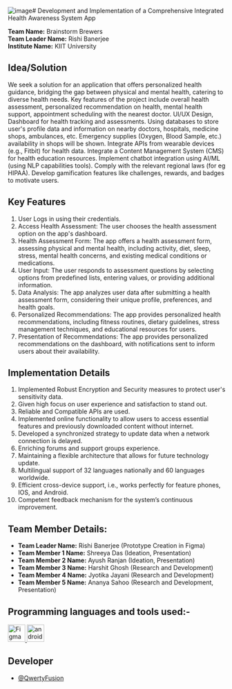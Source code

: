 ![image](https://github.com/QwertyFusion/SIH-2023/assets/60546350/8e304755-a2d2-4a01-ab30-aef141ca6d04)# Development and Implementation of a Comprehensive Integrated Health Awareness System App

**Team Name:** Brainstorm Brewers  
**Team Leader Name:** Rishi Banerjee  
**Institute Name:** KIIT University

## Idea/Solution
We seek a solution for an application that offers personalized health guidance, bridging the gap between physical and mental health, catering to diverse health needs. Key features of the project include overall health assessment, personalized recommendation on health, mental health support, appointment scheduling with the nearest doctor. UI/UX Design, Dashboard for health tracking and assessments. Using databases to store user's profile data and information on nearby doctors, hospitals, medicine shops, ambulances, etc. Emergency supplies (Oxygen, Blood Sample, etc.) availability in shops will be shown. Integrate APIs from wearable devices (e.g., Fitbit) for health data. Integrate a Content Management System (CMS) for health education resources. Implement chatbot integration using AI/ML (using NLP capabilities tools). Comply with the relevant regional laws (for eg HIPAA). Develop gamification features like challenges, rewards, and badges to motivate users.

## Key Features
1. User Logs in using their credentials.
2. Access Health Assessment: The user chooses the health assessment option on the app's dashboard.
3. Health Assessment Form: The app offers a health assessment form, assessing physical and mental health, including activity, diet, sleep, stress, mental health concerns, and existing medical conditions or medications.
4. User Input: The user responds to assessment questions by selecting options from predefined lists, entering values, or providing additional information.
5. Data Analysis: The app analyzes user data after submitting a health assessment form, considering their unique profile, preferences, and health goals.
6. Personalized Recommendations: The app provides personalized health recommendations, including fitness routines, dietary guidelines, stress management techniques, and educational resources for users.
7. Presentation of Recommendations: The app provides personalized recommendations on the dashboard, with notifications sent to inform users about their availability.

## Implementation Details
1. Implemented Robust Encryption and Security measures to protect user's sensitivity data.
2. Given high focus on user experience and satisfaction to stand out.
3. Reliable and Compatible APIs are used.
4. Implemented online functionality to allow users to access essential features and previously downloaded content without internet.
5. Developed a synchronized strategy to update data when a network connection is delayed.
6. Enriching forums and support groups experience.
7. Maintaining a flexible architecture that allows for future technology update.
8. Multilingual support of 32 languages nationally and 60 languages worldwide.
9. Efficient cross-device support, i.e., works perfectly for feature phones, IOS, and Android.
10. Competent feedback mechanism for the system’s continuous improvement.

## Team Member Details:
- **Team Leader Name:** Rishi Banerjee (Prototype Creation in Figma)
- **Team Member 1 Name:** Shreeya Das (Ideation, Presentation)
- **Team Member 2 Name:** Ayush Ranjan (Ideation, Presentation)
- **Team Member 3 Name:** Harshit Ghosh (Research and Development)
- **Team Member 4 Name:** Jyotika Jayani (Research and Development)
- **Team Member 5 Name:** Ananya Sahoo (Research and Development, Presentation)

## Programming languages and tools used:-
<p align="left">
<a href="https://figma.com" target="_blank" rel="noreferrer"> <img src="https://github.com/QwertyFusion/SIH-2023/assets/60546350/312370e5-6520-4eb4-94b1-f086b70dfe6e" alt="Figma" width="40" height="40"/> </a> 
<a href=https://kotlinlang.org target="_blank" rel="noreferrer"> <img src=https://www.vectorlogo.zone/logos/kotlinlang/kotlinlang-icon.svg alt="android" width="40" height="40"/> </a> </p>

## Developer
*   [@QwertyFusion](https://github.com/QwertyFusion)
